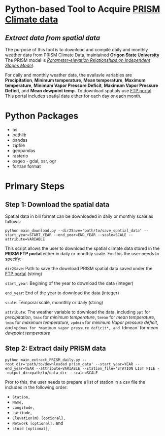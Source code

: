 # Python-based Tool to Acquire [PRISM Climate data](https://prism.oregonstate.edu)
## *Extract data from spatial data*
The purpose of this tool is to download and compile daily and monthly weather data from PRISM Climate Data, maintained **[Origon State University](https://prism.oregonstate.edu/)** The PRISM model is *[Parameter-elevation Relationships on Independent Slopes Model](https://prism.oregonstate.edu/documents/pubs/2008intjclim_physiographicMapping_daly.pdf).* 

For daily and monthly weather data, the availavle variables are **Precipitation**, **Minimum temperature**, **Mean temperature**, **Maximum temperature**, **Minimum Vapor Pressure Deficit**, **Maximum Vapor Pressure Deficit**, and **Mean dewpoint temp.**
To download spatialy use [FTP portal](https://ftp.prism.oregonstate.edu). This portal includes spatial data either for each day or each month.

# Python Packages
* os
* pathlib
* pandas
* zipfile
* geopandas
* rasterio
* osgeo - gdal, osr, ogr
* fortran format
  
# Primary Steps
## Step 1: Download the spatial data 
Spatial data in bill format can be downloaded in daily or monthly scale as follows:

`python main_download.py --dir2Save='path/to/save_spatial_data' --start_year=START_YEAR --end_year=END_YEAR --scale=SCALE --attribute=VARIABLE`

This script allows the user to download the spatial climate data stored in the **PRISM FTP portal** either in daily or monthly scale. For this the user needs to specify:

`dir2Save`: Path to save the download PRISM spatial data saved under the [FTP portal](https://ftp.prism.oregonstate.edu) (string)

`start_year`: Begining of the year to download the data (integer)

`end_year`: End of the year to download the data  (integer)

`scale`: Temporal scale, monnthly or daily  (string)

 `attribute`: The weather variable to download the data, including  `ppt` for *precipitation*, `tmax` for *minimum temperature*, `tmean` for *mean temperature*, `tmax` for *maximum temperature*, `vpdmin` for *minimum Vapor pressure deficit*, and `vpdmax for *maximum vapor pressure deficit*, and `tdmean` for *mean dewpoint temperature*

 ## Step 2: Extract daily PRISM data
 
  `python main_extract_PRISM_daily.py --root_dir='path/to/downloaded_prism_data' --start_year=YEAR --end_year=YEAR --attribute=VARIABLE --station_file='STATION LIST FILE --output_dir=path/to/data_dir --scale=SCALE`
  
  Pror to this, the user needs to prepare a list of station in a csv file the includes in the following order:
  
  * `Station,`
  * `Name,`
  * `Longitude,`
  *  `Latitude,`
  *  `Elevation(m) [optional],`
  *  `Network [optional],` and
  *  `stnid [optional],`



